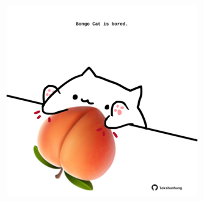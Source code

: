 <!-- built at 21/10/2023, 07:00:48 UTC -->
<p align="center">
  <img width="500" height="500" src="./ReadmeImage.svg">
</p>
